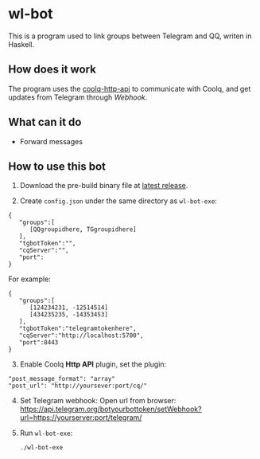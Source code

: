 # wl-bot

This is a program used to link groups between Telegram and QQ, writen in Haskell.

## How does it work

The program uses the [coolq-http-api](https://github.com/richardchien/coolq-http-api) to communicate with Coolq, and get updates from Telegram through _Webhook_.

## What can it do

- Forward messages

## How to use this bot

1. Download the pre-build binary file at [latest release](https://github.com/Nutr1t07/wl-bot/releases/latest).

2. Create `config.json` under the same directory as `wl-bot-exe`:
  ```
  {
     "groups":[
        [QQgroupidhere, TGgroupidhere]
     ],
     "tgbotToken":"",
     "cqServer":"",
     "port":
  }
  ```
  For example:
  ```
  {
     "groups":[
        [124234231, -12514514]
        [434235235, -14353453]
     ],
     "tgbotToken":"telegramtokenhere",
     "cqServer":"http://localhost:5700",
     "port":8443
  }
  ```
3. Enable Coolq **Http API** plugin, set the plugin:
  ```
  "post_message_format": "array"
  "post_url": "http://yoursever:port/cq/"
  ```
  
4. Set Telegram webhook:
   Open url from browser: https://api.telegram.org/botyourbottoken/setWebhook?url=https://yourserver:port/telegram/
   
5. Run `wl-bot-exe`:
   ```
   ./wl-bot-exe
   ```